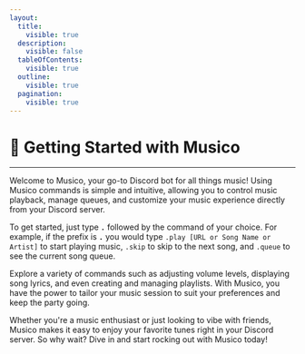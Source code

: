 ```yaml
---
layout:
  title:
    visible: true
  description:
    visible: false
  tableOfContents:
    visible: true
  outline:
    visible: true
  pagination:
    visible: true
---
```


# 🌟 Getting Started with Musico

***

Welcome to Musico, your go-to Discord bot for all things music! Using Musico commands is simple and intuitive, allowing you to control music playback, manage queues, and customize your music experience directly from your Discord server.

To get started, just type **`.`** followed by the command of your choice. For example, if the prefix is **`.`** you would type `.play [URL or Song Name or Artist]` to start playing music, `.skip` to skip to the next song, and `.queue` to see the current song queue.

Explore a variety of commands such as adjusting volume levels, displaying song lyrics, and even creating and managing playlists. With Musico, you have the power to tailor your music session to suit your preferences and keep the party going.

Whether you're a music enthusiast or just looking to vibe with friends, Musico makes it easy to enjoy your favorite tunes right in your Discord server. So why wait? Dive in and start rocking out with Musico today!
